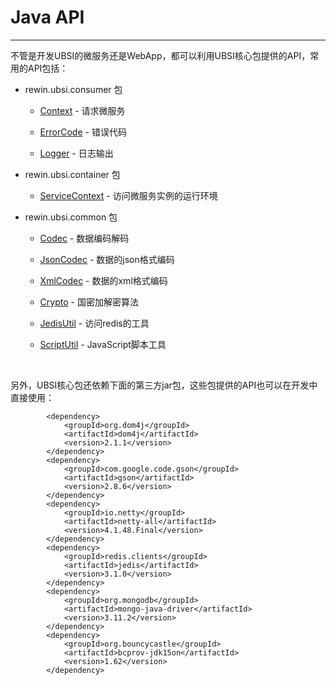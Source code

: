 # Java API

---

不管是开发UBSI的微服务还是WebApp，都可以利用UBSI核心包提供的API，常用的API包括：



* rewin.ubsi.consumer 包

  * [Context](Context.md) - 请求微服务

  * [ErrorCode](ErrorCode.md) - 错误代码

  * [Logger](Logger.md) - 日志输出



* rewin.ubsi.container 包

  * [ServiceContext](ServiceContext.md) - 访问微服务实例的运行环境



* rewin.ubsi.common 包

  * [Codec](Codec.md) - 数据编码解码
  
  * [JsonCodec](JsonCodec.md) - 数据的json格式编码
  
  * [XmlCodec](XmlCodec.md) - 数据的xml格式编码
  
  * [Crypto](Crypto.md) - 国密加解密算法
  
  * [JedisUtil](JedisUtil.md) - 访问redis的工具
  
  * [ScriptUtil](ScriptUtil.md) - JavaScript脚本工具



​			



另外，UBSI核心包还依赖下面的第三方jar包，这些包提供的API也可以在开发中直接使用：

```
        <dependency>
            <groupId>org.dom4j</groupId>
            <artifactId>dom4j</artifactId>
            <version>2.1.1</version>
        </dependency>
        <dependency>
            <groupId>com.google.code.gson</groupId>
            <artifactId>gson</artifactId>
            <version>2.8.6</version>
        </dependency>
        <dependency>
            <groupId>io.netty</groupId>
            <artifactId>netty-all</artifactId>
            <version>4.1.48.Final</version>
        </dependency>
        <dependency>
            <groupId>redis.clients</groupId>
            <artifactId>jedis</artifactId>
            <version>3.1.0</version>
        </dependency>
        <dependency>
            <groupId>org.mongodb</groupId>
            <artifactId>mongo-java-driver</artifactId>
            <version>3.11.2</version>
        </dependency>
        <dependency>
            <groupId>org.bouncycastle</groupId>
            <artifactId>bcprov-jdk15on</artifactId>
            <version>1.62</version>
        </dependency>
```

